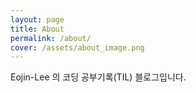 ```yaml
---
layout: page
title: About
permalink: /about/
cover: /assets/about_image.png
---
```


Eojin-Lee 의 코딩 공부기록(TIL) 블로그입니다.

